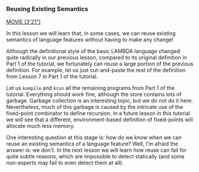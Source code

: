 ### Reusing Existing Semantics

[MOVIE [3'21"]](http://youtu.be/tW4KRdgBIGo)

In this lesson we will learn that, in some cases, we can reuse existing
semantics of language features without having to make any change!

Although the definitional style of the basic LAMBDA language changed quite
radically in our previous lesson, compared to its original definition in
Part 1 of the tutorial, we fortunately can reuse a large portion of the previous
definition.  For example, let us just cut-and-paste the rest of the definition
from Lesson 7 in Part 1 of the tutorial.

Let us `kompile` and `krun` all the remaining programs from Part 1 of the tutorial.
Everything should work fine, although the store contains lots of garbage.
Garbage collection is an interesting topic, but we do not do it here.
Nevertheless, much of this garbage is caused by the intricate use of the
fixed-point combinator to define recursion.  In a future lesson in this tutorial
we will see that a different, environment-based definition of fixed-points will
allocate much less memory.

One interesting question at this stage is: how do we know when we can reuse
an existing semantics of a language feature?  Well, I'm afraid the answer is:
we don't.  In the next lesson we will learn how reuse can fail for quite subtle
reasons, which are impossible to detect statically (and some non-experts may
fail to even detect them at all).
